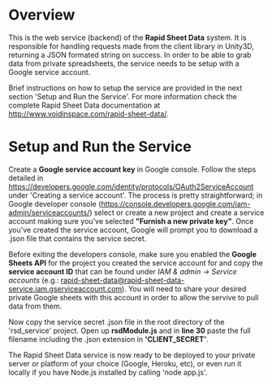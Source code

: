 # Overview
This is the web service (backend) of the **Rapid Sheet Data** system. It is responsible for handling requests made from the client library in Unity3D, returning a JSON formated string on success. In order to be able to grab data from private spreadsheets, the service needs to be setup with a Google service account. 

Brief instructions on how to setup the service are provided in the next section 'Setup and Run the Service'. For more information check the complete Rapid Sheet Data documentation at http://www.voidinspace.com/rapid-sheet-data/.

# Setup and Run the Service
Create a **Google service account key** in Google console. Follow the steps detailed in https://developers.google.com/identity/protocols/OAuth2ServiceAccount under 'Creating a service account'. The process is pretty straightforward; in Google developer console (https://console.developers.google.com/iam-admin/serviceaccounts/) select or create a new project and create a service account making sure you've selected **"Furnish a new private key"**. Once you've created the service account, Google will prompt you to download a .json file that contains the service secret.

Before exiting the developers console, make sure you enabled the **Google Sheets API** for the project you created the service account for and copy the **service account ID** that can be found under *IAM & admin -> Service accounts* (e.g.: rapid-sheet-data@rapid-sheet-data-service.iam.gserviceaccount.com). You will need to share your desired private Google sheets with this account in order to allow the servive to pull data from them.

Now copy the service secret .json file in the root directory of the 'rsd_service' project. Open up **rsdModule.js** and in **line 30** paste the full filename including the .json extension in **'CLIENT_SECRET'**.

The Rapid Sheet Data service is now ready to be deployed to your private server or platform of your choice (Google, Heroku, etc), or even run it locally if you have Node.js installed by calling 'node app.js'.
